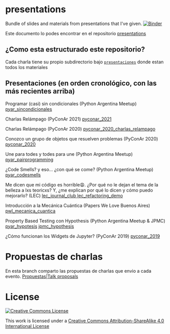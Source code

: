 presentations
=============

Bundle of slides and materials from presentations that I've given.
[![Binder](https://mybinder.org/badge_logo.svg)](https://mybinder.org/v2/gh/akielbowicz/presentations.git/master)

Este documento lo podes encontrar en el repositorio [presentations](https://github.com/akielbowicz/presentations)

¿Como esta estructurado este repositorio?
-----------------------------------------

Cada charla tiene su propio subdirectorio bajo [`presentaciones`](./presentaciones/) donde estan todos los materiales

Presentaciones (en orden cronológico, con las más recientes arriba)
-------------------------------------------------------------------

Programar (casi) sin condicionales (Python Argentina Meetup)
[pyar_sincondicionales](https://github.com/akielbowicz/presentations/tree/pyar_sincondicionales)

Charlas Relámpago (PyConAr 2021)
[pyconar_2021](./presentaciones/pyconar_2021/)

Charlas Relámpago (PyConAr 2020)
[pyconar_2020_charlas_relampago ](https://github.com/akielbowicz/presentations/tree/pyconar_2020_charlas_relampago)

Conozco un grupo de objetos que resuelven problemas (PyConAr 2020)
[pyconar_2020](./presentaciones/pyconar_2020/)

Une para todes y todes para une (Python Argentina Meetup)
[pyar_pairprogramming ](https://github.com/akielbowicz/presentations/tree/pyar_pairprogramming)

¿Code Smells? y eso... ¿con qué se come? (Python Argentina Meetup)
[pyar_codesmells ](https://github.com/akielbowicz/presentations/tree/pyar_codesmells)

Me dicen que mi código es horrible😩. ¿Por qué no le dejan el tema de la belleza a lxs teoricxs? Y, ¿me explican por qué lo dicen y cómo puedo mejorarlo? (LEC) 
[lec_journal_club ](./presentaciones/lec_journal_club/)
[lec_refactoring_demo ](https://github.com/akielbowicz/presentations/tree/lec_refactoring_demo)

Introducción a la Mecánica Cuántica (Papers We Love Buenos Aires)
[pwl_mecanica_cuantica ](./presentaciones/pwl_mecanica_cuantica/)

Property Based Testing con Hypothesis (Python Argentina Meetup & JPMC)
[pyar_hypotesis](https://github.com/akielbowicz/presentations/tree/pyar_hypotesis)
[jpmc_hypothesis](./presentaciones/jpmc_hypothesis/)

¿Cómo funcionan los Widgets de Jupyter? (PyConAr 2019) 
[pyconar_2019](./presentaciones/pyconar_2019/)

Propuestas de charlas
=====================

En esta branch comparto las propuestas de charlas que envio a cada evento.
[Propuestas|Talk proposals](https://github.com/akielbowicz/presentations/blob/proposals/proposals/README.md)

License
=======

<a rel="license" href="http://creativecommons.org/licenses/by-sa/4.0/"><img alt="Creative Commons License" style="border-width:0" src="http://i.creativecommons.org/l/by-sa/4.0/88x31.png" /></a><br />

This work is licensed under a [Creative Commons Attribution-ShareAlike 4.0 International License](http://creativecommons.org/licenses/by-sa/4.0/)
